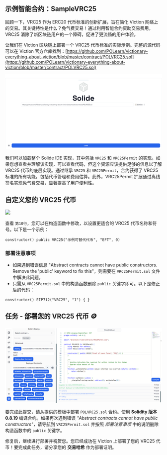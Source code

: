 ## 示例智能合约：SampleVRC25

回顾一下，VRC25 作为 ERC20 代币标准的创新扩展，旨在简化 Viction 网络上的交易。其关键特性是什么？免气费交易！通过利用智能合约资助交易费用，VRC25 消除了新区块链用户的一个障碍，促进了更流畅的用户体验。

让我们在 Viction 区块链上部署一个 VRC25 代币标准的实际示例。完整的源代码可以在 Viction 官方仓库找到：[https://github.com/POLearn/victionary-everything-about-viction/blob/master/contract/POLVRC25.sol](https://github.com/POLearn/victionary-everything-about-viction/blob/master/contract/POLVRC25.sol)

![](https://raw.githubusercontent.com/POLearn/victionary-everything-about-viction/refs/heads/master/content/assets/images/vrc25_contract.png)

我们可以加载整个 Solide IDE 实现，其中包括 `VRC25` 和 `VRC25Permit` 的实现。如果您想查看并理解该实现，可以查看代码，但这个资源应该提供足够的信息以了解 VRC25 代币的底层实现。通过继承 `VRC25` 和 `VRC25Permit`，合约获得了 VRC25 标准的所有功能，包括代币管理和费用估算。此外，VRC25Permit 扩展通过离线签名实现免气费交易，显著提高了用户便利性。

## 自定义您的 VRC25 代币

![](https://raw.githubusercontent.com/POLearn/victionary-everything-about-viction/refs/heads/master/content/assets/images/vrc25_contstructor.png)

查看 `第10行`，您可以在构造函数中修改，以设置更适合的 VRC25 代币名称和符号。以下是一个示例：

```solidity
constructor() public VRC25("示例可替代代币", "EFT", 0)
```

### 部署注意事项

- 如果遇到错误信息 "Abstract contracts cannot have public constructors. Remove the 'public' keyword to fix this"，则需要在 `VRC25Permit.sol` 文件中解决此问题。
- 只需从 `VRC25Permit.sol` 中的构造函数删除 `public` 关键字即可。以下是修正后的代码：

```solidity
constructor() EIP712("VRC25", "1") { }
```

## 任务 - 部署您的 VRC25 代币 🪙

![](https://raw.githubusercontent.com/POLearn/victionary-everything-about-viction/refs/heads/master/content/assets/images/vrc25_deploy.png)

要完成此提交，请从提供的模板中部署 `POLVRC25.sol` 合约。使用 **Solidity 版本 0.8.19** 编译合约。如果再次遇到错误 *"Abstract contracts cannot have public constructors"*，请导航到 `VRC25Permit.sol` 并按照 *部署注意事项* 中的说明删除构造函数中的 `public` 关键字。

修复后，继续进行部署并祝贺您。您已经成功在 Viction 上部署了您的 VRC25 代币！要完成此任务，请分享您的 **交易哈希** 作为部署证明。